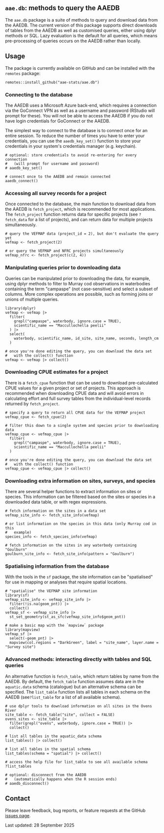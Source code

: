 ## `aae.db`: methods to query the AAEDB

The `aae.db` package is a suite of methods to query and download data from the AAEDB. The current version of this package supports direct downloads of tables from the AAEDB as well as customised queries, either using dplyr methods or SQL. Lazy evaluation is the default for all queries, which means pre-processing of queries occurs on the AAEDB rather than locally.


## Usage

The package is currently available on GitHub and can be installed with the `remotes` package:

```
remotes::install_github("aae-stats/aae.db")
```


### Connecting to the database

The AAEDB uses a Microsoft Azure back-end, which requires a connection via the GoConnect VPN as well as a username and password (RStudio will prompt for these). You will not be able to access the AAEDB if you do not have login credentials for GoConnect or the AAEDB.

The simplest way to connect to the database is to connect once for an entire session. To reduce the number of times you have to enter your credentials, you can use the `aaedb_key_set()` function to store your credentials in your system's credentials manager (e.g. keychain).

```
# optional: store credentials to avoid re-entering for every connection
#   (will prompt for username and password)
# aaedb_key_set()

# connect once to the AAEDB and remain connected
aaedb_connect()
```


### Accessing all survey records for a project

Once connected to the database, the main function to download data from the AAEDB is `fetch_project`, which is recommended for most applications. The `fetch_project` function returns data for specific projects (see `?fetch_data` for a list of projects), and can return data for multiple projects simultaneously.

```
# query the VEFMAP data (project_id = 2), but don't evaluate the query yet
vefmap <- fetch_project(2)

# or query the VEFMAP and NFRC projects simultaneously
vefmap_nfrc <- fetch_project(c(2, 4))
```


### Manipulating queries prior to downloading data

Queries can be manipulated prior to downloading the data, for example, using dplyr methods to filter to Murray cod observations in waterbodies containing the term "campaspe" (not case-sensitive) and select a subset of columns. More complex operations are possible, such as forming joins or unions of multiple queries.

```
library(dplyr)
vefmap <- vefmap |>
  filter(
    grepl("campaspe", waterbody, ignore.case = TRUE),
    scientific_name == "Maccullochella peelii"
  ) |>
  select(
    waterbody, scientific_name, id_site, site_name, seconds, length_cm
  )
  
# once you're done editing the query, you can download the data set
#   with the collect() function
vefmap <- vefmap |> collect()
```


### Downloading CPUE estimates for a project

There is a `fetch_cpue` function that can be used to download pre-calculated CPUE values for a given project or set of projects. This approach is recommended when downloading CPUE data and will avoid errors in calculating effort and full survey tables from the individual-level records returned by `fetch_project`.

```
# specify a query to return all CPUE data for the VEFMAP project
vefmap_cpue <- fetch_cpue(2)

# filter this down to a single system and species prior to downloading data
vefmap_cpue <- vefmap_cpue |>
  filter(
    grepl("campaspe", waterbody, ignore.case = TRUE),
    scientific_name == "Maccullochella peelii"
  )
  
# once you're done editing the query, you can download the data set
#   with the collect() function
vefmap_cpue <- vefmap_cpue |> collect()
```


### Downloading extra information on sites, surveys, and species

There are several helper functions to extract information on sites or species. This information can be filtered based on the sites or species in a downloaded data table, or with regex expressions.

```
# fetch information on the sites in a data set
vefmap_site_info <- fetch_site_info(vefmap)

# or list information on the species in this data (only Murray cod in this
#   example)
species_info <- fetch_species_info(vefmap)

# fetch information on the sites in any waterbody containing "Goulburn" 
goulburn_site_info <- fetch_site_info(pattern = "Goulburn")
```


### Spatialising information from the database

With the tools in the `sf` package, the site information can be "spatialised" for use in mapping or analyses that require spatial locations.

```
# "spatialise" the VEFMAP site information
library(sf)
vefmap_site_info <- vefmap_site_info |>
  filter(!is.na(geom_pnt)) |>
  collect()
vefmap_sf <- vefmap_site_info |>
  st_set_geometry(st_as_sfc(vefmap_site_info$geom_pnt))
  
# make a basic map with the `mapview` package
library(mapview)
vefmap_sf |>
  select(-geom_pnt) |>
  mapview(col.regions = "DarkGreen", label = "site_name", layer.name = "Survey site")
```


### Advanced methods: interacting directly with tables and SQL queries

An alternative function is `fetch_table`, which return tables by name from the AAEDB. By default, the `fetch_table` function assumes data are in the `aquatic.data` schema (catalogue) but an alternative schema can be specified. The `list_table` function lists all tables in each schema on the AAEDB (see`?list_table` for a list of all available schema).

```
# use dplyr tools to download information on all sites in the Ovens River
site_table <- fetch_table("site", collect = FALSE)
ovens_sites <- site_table |>
  filter(grepl("ovens", waterbody, ignore.case = TRUE)) |>
  collect()

# list all tables in the aquatic_data schema
list_tables() |> collect()

# list all tables in the spatial schema
list_tables(schema = "spatial") |> collect()

# access the help file for list_table to see all available schema
?list_tables

# optional: disconnect from the AAEDB
#   (automatically happens when the R session ends)
# aaedb_disconnect()
```


## Contact

Please leave feedback, bug reports, or feature requests at the GitHub [issues page](https://github.com/aae-stats/aae.db/issues).

Last updated: 28 September 2025 

